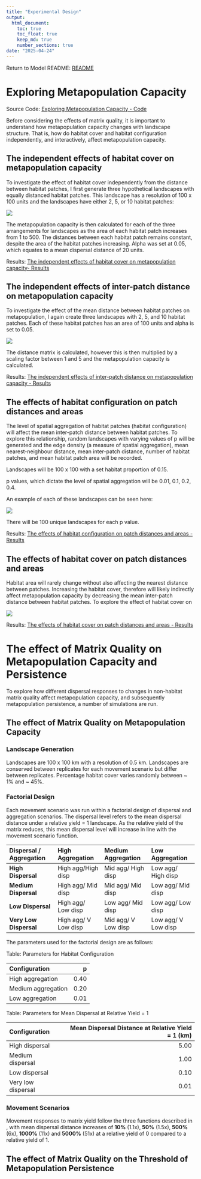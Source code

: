 ```yaml
---
title: "Experimental Design"
output: 
  html_document: 
    toc: true
    toc_float: true
    keep_md: true
    number_sections: true
date: "2025-04-24"
---
```


Return to Model README: [README](https://github.com/benjhodgson/metapop_capacity_matrix/blob/main/README.md)

# Exploring Metapopulation Capacity
Source Code: [Exploring Metapopulation Capacity - Code](https://github.com/benjhodgson/metapop_capacity_matrix/blob/main/Source%20Code/Source_Code_Index.md#Exploring-Metapopulation-Capacity)

Before considering the effects of matrix quality, it is important to understand how metapopulation capacity changes with landscape structure. That is, how do habitat cover and habitat configuration independently, and interactively, affect metapopulation capacity.

## The independent effects of habitat cover on metapopulation capacity

To investigate the effect of habitat cover independently from the distance between habitat patches, I first generate three hypothetical landscapes with equally distanced habitat patches. This landscape has a resolution of 100 x 100 units and the landscapes have either 2, 5, or 10 habitat patches:

![](Experimental-Design_files/figure-html/area_landscapes-1.png)<!-- -->

The metapopulation capacity is then calculated for each of the three arrangements for landscapes as the area of each habitat patch increases from 1 to 500. The distances between each habitat patch remains constant, despite the area of the habitat patches increasing. Alpha was set at 0.05, which equates to a mean dispersal distance of 20 units.

Results: [The independent effects of habitat cover on metapopulation capacity- Results](https://github.com/benjhodgson/metapop_capacity_matrix/blob/main/Results/Results.md#the-independent-effects-of-habitat-cover-on-metapopulation-capacity)


## The independent effects of inter-patch distance on metapopulation capacity

To investigate the effect of the mean distance between habitat patches on metapopulation, I again create three landscapes with 2, 5, and 10 habitat patches. Each of these habitat patches has an area of 100 units and alpha is set to 0.05.

![](Experimental-Design_files/figure-html/distance_landscapes-1.png)<!-- -->

The distance matrix is calculated, however this is then multiplied by a scaling factor between 1 and 5 and the metapopulation capacity is calculated.

Results: [The independent effects of inter-patch distance on metapopulation capacity - Results](https://github.com/benjhodgson/metapop_capacity_matrix/blob/main/Results/Results.md#the-independent-effects-of-inter-patch-distance-on-metapopulation-capacity)


## The effects of habitat configuration on patch distances and areas

The level of spatial aggregation of habitat patches (habitat configuration) will affect the mean inter-patch distance between habitat patches. To explore this relationship, random landscapes with varying values of p will be generated and the edge density (a measure of spatial aggregation), mean nearest-neighbour distance, mean inter-patch distance, number of habitat patches, and mean habitat patch area will be recorded.

Landscapes will be 100 x 100 with a set habitat proportion of 0.15.

p values, which dictate the level of spatial aggregation will be 0.01, 0.1, 0.2, 0.4.

An example of each of these landscapes can be seen here:

![](Experimental-Design_files/figure-html/config_distance_landscapes-1.png)<!-- -->


There will be 100 unique landscapes for each p value.

Results: [The effects of habitat configuration on patch distances and areas - Results](https://github.com/benjhodgson/metapop_capacity_matrix/blob/main/Results/Results.md#the-effects-of-habitat-configuration-on-patch-distances-and-areas)

## The effects of habitat cover on patch distances and areas
Habitat area will rarely change without also affecting the nearest distance between patches. Increasing the habitat cover, therefore will likely indirectly affect metapopulation capacity by decreasing the mean inter-patch distance between habitat patches. To explore the effect of habitat cover on


![](Experimental-Design_files/figure-html/cover_distance_landscapes-1.png)<!-- -->


Results: [The effects of habitat cover on patch distances and areas - Results](https://github.com/benjhodgson/metapop_capacity_matrix/blob/main/Results/Results.md#the-effects-of-habitat-cover-on-patch-distances-and-areas)



# The effect of Matrix Quality on Metapopulation Capacity and Persistence

To explore how different dispersal responses to changes in non-habitat matrix quality affect metapopulation capacity, and subsequently metapopulation persistence, a number of simulations are run.

## The effect of Matrix Quality on Metapopulation Capacity

### Landscape Generation

Landscapes are 100 x 100 km with a resolution of 0.5 km. Landscapes are conserved between replicates for each movement scenario but differ between replicates. Percentage habitat cover varies randomly between ~ 1% and ~ 45%.

### Factorial Design

Each movement scenario was run within a factorial design of dispersal and aggregation scenarios. The dispersal level refers to the mean dispersal distance under a relative yield = 1 landscape. As the relative yield of the matrix reduces, this mean dispersal level will increase in line with the movement scenario function. 


|Dispersal / Aggregation |High Aggregation     |Medium Aggregation  |Low Aggregation     |
|:-----------------------|:--------------------|:-------------------|:-------------------|
|**High Dispersal**      |High agg/High disp   |Mid agg/ High disp  |Low agg/ High disp  |
|**Medium Dispersal**    |High agg/ Mid disp   |Mid agg/ Mid disp   |Low agg/ Mid disp   |
|**Low Dispersal**       |High agg/ Low disp   |Low agg/ Mid disp   |Low agg/ Low disp   |
|**Very Low Dispersal**  |High agg/ V Low disp |Mid agg/ V Low disp |Low agg/ V Low disp |

The parameters used for the factorial design are as follows: 


Table: Parameters for Habitat Configuration

|Configuration      |    p|
|:------------------|----:|
|High aggregation   | 0.40|
|Medium aggregation | 0.20|
|Low aggregation    | 0.01|


Table: Parameters for Mean Dispersal at Relative Yield = 1

|Configuration      | Mean Dispersal Distance at Relative Yield = 1 (km)|
|:------------------|--------------------------------------------------:|
|High dispersal     |                                               5.00|
|Medium dispersal   |                                               1.00|
|Low dispersal      |                                               0.10|
|Very low dispersal |                                               0.01|

### Movement Scenarios

Movement responses to matrix yield follow the three functions described in [](), with mean dispersal distance increases of **10%** (1.1x), **50%** (1.5x), **500%** (6x), **1000%** (11x) and **5000%** (51x) at a relative yield of 0 compared to a relative yield of 1. 


## The effect of Matrix Quality on the Threshold of Metapopulation Persistence


